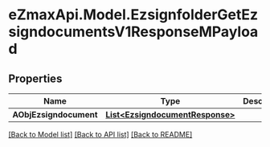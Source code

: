 
# eZmaxApi.Model.EzsignfolderGetEzsigndocumentsV1ResponseMPayload

## Properties

Name | Type | Description | Notes
------------ | ------------- | ------------- | -------------
**AObjEzsigndocument** | [**List&lt;EzsigndocumentResponse&gt;**](EzsigndocumentResponse.md) |  | 

[[Back to Model list]](../README.md#documentation-for-models)
[[Back to API list]](../README.md#documentation-for-api-endpoints)
[[Back to README]](../README.md)


